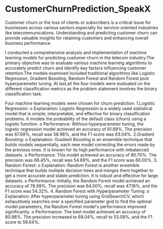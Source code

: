 # CustomerChurnPrediction_SpeakX

Customer churn or the loss of clients or subscribers is a critical issue for businesses across various sectors especially for service-oriented industries like telecommunications. Understanding and predicting customer churn can provide valuable insights for retaining customers and enhancing overall business performance.<BR>

I conducted a comprehensive analysis and implementation of machine learning models for predicting customer churn in the telecom industry.The primary objective was to evaluate various machine learning algorithms to accurately predict churn and identify key factors influencing customer retention.The models examined included traditional algorithms like Logistic Regression, Gradient Boosting, Random Forest and Random Forest post hyperparameter tuning. At last,all the four models were evaluated on the different classification metrics as the problem statement involves the binary classification task.<br>

Four machine learning models were chosen for churn prediction:
1.Logistic Regression:
o Explanation: Logistic Regression is a widely used statistical model that is simple, interpretable, and effective for binary classification problems. It models the probability of the default class (churn) using a logistic function.
o Performance: Without hyperparameter tuning, the logistic regression model achieved an accuracy of 81.69%. The precision was 67.69%, recall was 58.98%, and the F1 score was 63.04%.
2.Gradient Boosting:
o Explanation: Gradient Boosting is an ensemble technique that builds models sequentially, each new model correcting the errors made by the previous ones. It is known for its high performance with imbalanced datasets.
o Performance: This model achieved an accuracy of 80.70%. The precision was 66.45%, recall was 54.69%, and the F1 score was 60.00%.
3. Random Forest:
o Explanation: Random Forest is another ensemble technique that builds multiple decision trees and merges them together to get a more accurate and stable prediction. It is robust and effective for large datasets.
o Performance: Initially, the Random Forest model achieved an accuracy of 78.99%. The precision was 64.00%, recall was 47.18%, and the F1 score was 54.32%.
4. Random Forest with Hyperparameter Tuning:
o Explanation: After hyperparameter tuning using GridSearchCV, which exhaustively searches over a specified parameter grid to find the optimal model parameters, the Random Forest model's performance improved significantly.
o Performance: The best model achieved an accuracy of 80.98%. The precision increased to 68.04%, recall to 53.08%, and the F1 score to 59.64%.
